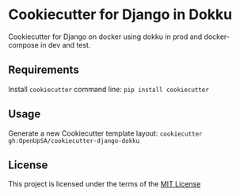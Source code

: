 Cookiecutter for Django in Dokku
================================

Cookiecutter for Django on docker using dokku in prod and docker-compose in dev and test.

Requirements
------------
Install `cookiecutter` command line: `pip install cookiecutter`    

Usage
-----
Generate a new Cookiecutter template layout: `cookiecutter gh:OpenUpSA/cookiecutter-django-dokku`    

License
-------
This project is licensed under the terms of the [MIT License](/LICENSE)
